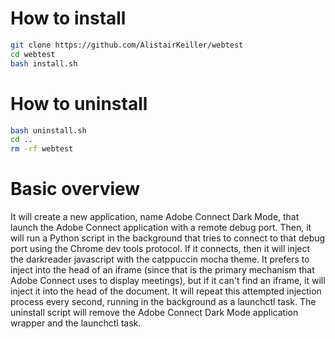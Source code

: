 # How to install
```bash
git clone https://github.com/AlistairKeiller/webtest
cd webtest
bash install.sh
```
# How to uninstall
```bash
bash uninstall.sh
cd ..
rm -rf webtest
```
# Basic overview
It will create a new application, name Adobe Connect Dark Mode, that launch the Adobe Connect application with a remote debug port. Then, it will run a Python script in the background that tries to connect to that debug port using the Chrome dev tools protocol. If it connects, then it will inject the darkreader javascript with the catppuccin mocha theme. It prefers to inject into the head of an iframe (since that is the primary mechanism that Adobe Connect uses to display meetings), but if it can't find an iframe, it will inject it into the head of the document. It will repeat this attempted injection process every second, running in the background as a launchctl task. The uninstall script will remove the Adobe Connect Dark Mode application wrapper and the launchctl task.

